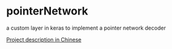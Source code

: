 # pointerNetwork
a custom layer in keras to implement a pointer network decoder

[Project description in Chinese](http://htmlpreview.github.io/?https://github.com/natnij/pointerNetwork/blob/master/doc/RNN.html)

